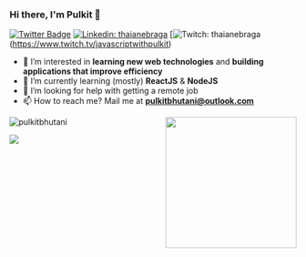 ### Hi there, I'm Pulkit 👋

[![Twitter Badge](https://img.shields.io/badge/-@bhutanipulkit-1ca0f1?style=flat-square&labelColor=1ca0f1&logo=twitter&logoColor=white&link=https://twitter.com/bhutanipulkit)](https://twitter.com/bhutanipulkit)
[![Linkedin: thaianebraga](https://img.shields.io/badge/-@pulkitbhutani-blue?style=flat-square&logo=Linkedin&logoColor=white&link=https://www.linkedin.com/in/pulkitbhutani/)](https://www.linkedin.com/in/pulkitbhutani/)
[![Twitch: thaianebraga](https://img.shields.io/badge/-@pulkitbhutani-purple?style=flat-square&logo=twitch&logoColor=white&https://www.twitch.tv/javascriptwithpulkit)
(https://www.twitch.tv/javascriptwithpulkit)

- 👀 I’m interested in **learning new web technologies** and **building applications that improve efficiency**
- 🌱 I’m currently learning (mostly) **ReactJS** & **NodeJS**
- 🤔  I’m looking for help with getting a remote job
- 📫 How to reach me? Mail me at **pulkitbhutani@outlook.com**
<img align='right' src="https://media.giphy.com/media/M9gbBd9nbDrOTu1Mqx/giphy.gif" width="230">
<p align="left"> <img src="https://github-readme-stats.vercel.app/api?username=pulkitbhutani&show_icons=true&theme=dracula" alt="pulkitbhutani" /> 
</p>
<p align="left">
    <img src="https://github-readme-stats.vercel.app/api/top-langs/?username=pulkitbhutani&theme=dracula" />
</p>

<!--
**pulkitbhutani/pulkitbhutani** is a ✨ _special_ ✨ repository because its `README.md` (this file) appears on your GitHub profile.

Here are some ideas to get you started:

- 🔭 I’m currently working on ...
- 🌱 I’m currently learning ...
- 👯 I’m looking to collaborate on ...
- 🤔 I’m looking for help with ...
- 💬 Ask me about ...
- 📫 How to reach me: ...
- 😄 Pronouns: ...
- ⚡ Fun fact: ...
-->
